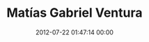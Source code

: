 ---
title: "Matías Gabriel Ventura"
date: 2012-07-22 01:47:14 00:00
permalink: /emegeve
twitter: ""
likes: [1109]
id: 1221
gravatar: "http://www.gravatar.com/avatar/701ba9d28f9080801aa976557c2b7169"
---